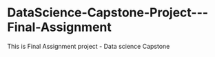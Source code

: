 # DataScience-Capstone-Project---Final-Assignment
This is Final Assignment project - Data science Capstone
